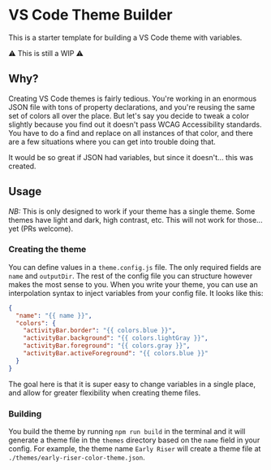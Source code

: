 # VS Code Theme Builder

This is a starter template for building a VS Code theme with variables.

⚠️ This is still a WIP ⚠️

## Why?

Creating VS Code themes is fairly tedious. You're working in an enormous JSON file with tons of property declarations, and you're reusing the same set of colors all over the place. But let's say you decide to tweak a color slightly because you find out it doesn't pass WCAG Accessibility standards. You have to do a find and replace on all instances of that color, and there are a few situations where you can get into trouble doing that.

It would be so great if JSON had variables, but since it doesn't... this was created.

## Usage

_NB:_ This is only designed to work if your theme has a single theme. Some themes have light and dark, high contrast, etc. This will not work for those... yet (PRs welcome).

### Creating the theme

You can define values in a `theme.config.js` file. The only required fields are `name` and `outputDir`. The rest of the config file you can structure however makes the most sense to you. When you write your theme, you can use an interpolation syntax to inject variables from your config file. It looks like this:

```json
{
  "name": "{{ name }}",
  "colors": {
    "activityBar.border": "{{ colors.blue }}",
    "activityBar.background": "{{ colors.lightGray }}",
    "activityBar.foreground": "{{ colors.gray }}",
    "activityBar.activeForeground": "{{ colors.blue }}"
  }
}
```

The goal here is that it is super easy to change variables in a single place, and allow for greater flexibility when creating theme files.

### Building

You build the theme by running `npm run build` in the terminal and it will generate a theme file in the `themes` directory based on the `name` field in your config. For example, the theme name `Early Riser` will create a theme file at `./themes/early-riser-color-theme.json`.